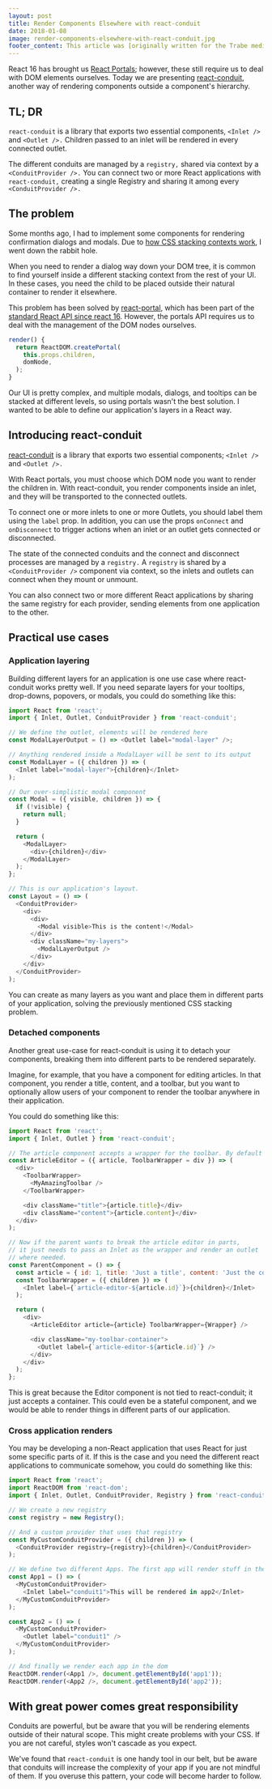 ```yaml
---
layout: post
title: Render Components Elsewhere with react-conduit
date: 2018-01-08
image: render-components-elsewhere-with-react-conduit.jpg
footer_content: This article was [originally written for the Trabe medium publication](https://medium.com/trabe/continuation-local-storage-for-easy-context-passing-in-node-js-2461c2120284), a collection of excellent articles written by [the awesome people from trabe.io](https://trabe.io/).
---
```


React 16 has brought us [React Portals](https://reactjs.org/docs/portals.html); however, these still require us to deal with DOM elements ourselves. Today we are presenting [react-conduit](https://github.com/trabe/react-conduit), another way of rendering components outside a component's hierarchy.

## TL; DR

`react-conduit` is a library that exports two essential components, `<Inlet />` and `<Outlet />.` Children passed to an inlet will be rendered in every connected outlet.

The different conduits are managed by a `registry,` shared via context by a `<ConduitProvider />.` You can connect two or more React applications with `react-conduit,` creating a single Registry and sharing it among every `<ConduitProvider />.`

## The problem

Some months ago, I had to implement some components for rendering confirmation dialogs and modals. Due to [how CSS stacking contexts work](https://philipwalton.com/articles/what-no-one-told-you-about-z-index/), I went down the rabbit hole.

When you need to render a dialog way down your DOM tree, it is common to find yourself inside a different stacking context from the rest of your UI. In these cases, you need the child to be placed outside their natural container to render it elsewhere.

This problem has been solved by [react-portal](https://github.com/tajo/react-portal), which has been part of the [standard React API since react 16](https://reactjs.org/docs/portals.html). However, the portals API requires us to deal with the management of the DOM nodes ourselves.

```js
render() {
  return ReactDOM.createPortal(
    this.props.children,
    domNode,
  );
}
```

Our UI is pretty complex, and multiple modals, dialogs, and tooltips can be stacked at different levels, so using portals wasn't the best solution. I wanted to be able to define our application's layers in a React way.

## Introducing react-conduit

[react-conduit](https://github.com/trabe/react-conduit) is a library that exports two essential components; `<Inlet />` and `<Outlet />.`

With React portals, you must choose which DOM node you want to render the children in. With react-conduit, you render components inside an inlet, and they will be transported to the connected outlets.

To connect one or more inlets to one or more Outlets, you should label them using the `label` prop. In addition, you can use the props `onConnect` and `onDisconnect` to trigger actions when an inlet or an outlet gets connected or disconnected.

The state of the connected conduits and the connect and disconnect processes are managed by a `registry.` A `registry` is shared by a `<ConduitProvider />` component via context, so the inlets and outlets can connect when they mount or unmount.

You can also connect two or more different React applications by sharing the same registry for each provider, sending elements from one application to the other.

## Practical use cases

### Application layering

Building different layers for an application is one use case where react-conduit works pretty well. If you need separate layers for your tooltips, drop-downs, popovers, or modals, you could do something like this:

```js
import React from 'react';
import { Inlet, Outlet, ConduitProvider } from 'react-conduit';

// We define the outlet, elements will be rendered here
const ModalLayerOutput = () => <Outlet label="modal-layer" />;

// Anything rendered inside a ModalLayer will be sent to its output
const ModalLayer = ({ children }) => (
  <Inlet label="modal-layer">{children}</Inlet>
);

// Our over-simplistic modal component
const Modal = ({ visible, children }) => {
  if (!visible) {
    return null;
  }

  return (
    <ModalLayer>
      <div>{children}</div>
    </ModalLayer>
  );
};

// This is our application's layout.
const Layout = () => (
  <ConduitProvider>
    <div>
      <div>
        <Modal visible>This is the content!</Modal>
      </div>
      <div className="my-layers">
        <ModalLayerOutput />
      </div>
    </div>
  </ConduitProvider>
);
```

You can create as many layers as you want and place them in different parts of your application, solving the previously mentioned CSS stacking problem.

### Detached components

Another great use-case for react-conduit is using it to detach your components, breaking them into different parts to be rendered separately.

Imagine, for example, that you have a component for editing articles. In that component, you render a title, content, and a toolbar, but you want to optionally allow users of your component to render the toolbar anywhere in their application.

You could do something like this:

```js
import React from 'react';
import { Inlet, Outlet } from 'react-conduit';

// The article component accepts a wrapper for the toolbar. By default it's just a div.
const ArticleEditor = ({ article, ToolbarWrapper = div }) => (
  <div>
    <ToolbarWrapper>
      <MyAmazingToolbar />
    </ToolbarWrapper>

    <div className="title">{article.title}</div>
    <div className="content">{article.content}</div>
  </div>
);

// Now if the parent wants to break the article editor in parts,
// it just needs to pass an Inlet as the wrapper and render an outlet
// where needed.
const ParentComponent = () => {
  const article = { id: 1, title: 'Just a title', content: 'Just the content' };
  const ToolbarWrapper = ({ children }) => (
    <Inlet label={`article-editor-${article.id}`}>{children}</Inlet>
  );

  return (
    <div>
      <ArticleEditor article={article} ToolbarWrapper={Wrapper} />

      <div className="my-toolbar-container">
        <Outlet label={`article-editor-${article.id}`} />
      </div>
    </div>
  );
};
```

This is great because the Editor component is not tied to react-conduit; it just accepts a container. This could even be a stateful component, and we would be able to render things in different parts of our application.

### Cross application renders

You may be developing a non-React application that uses React for just some specific parts of it. If this is the case and you need the different react applications to communicate somehow, you could do something like this:

```js
import React from 'react';
import ReactDOM from 'react-dom';
import { Inlet, Outlet, ConduitProvider, Registry } from 'react-conduit';

// We create a new registry
const registry = new Registry();

// And a custom provider that uses that registry
const MyCustomConduitProvider = ({ children }) => (
  <ConduitProvider registry={registry}>{children}</ConduitProvider>
);

// We define two different Apps. The first app will render stuff in the second app
const App1 = () => (
  <MyCustomConduitProvider>
    <Inlet label="conduit1">This will be rendered in app2</Inlet>
  </MyCustomConduitProvider>
);

const App2 = () => (
  <MyCustomConduitProvider>
    <Outlet label="conduit1" />
  </MyCustomConduitProvider>
);

// And finally we render each app in the dom
ReactDOM.render(<App1 />, document.getElementById('app1'));
ReactDOM.render(<App2 />, document.getElementById('app2'));
```

## With great power comes great responsibility

Conduits are powerful, but be aware that you will be rendering elements outside of their natural scope. This might create problems with your CSS. If you are not careful, styles won't cascade as you expect.

We've found that `react-conduit` is one handy tool in our belt, but be aware that conduits will increase the complexity of your app if you are not mindful of them. If you overuse this pattern, your code will become harder to follow.
